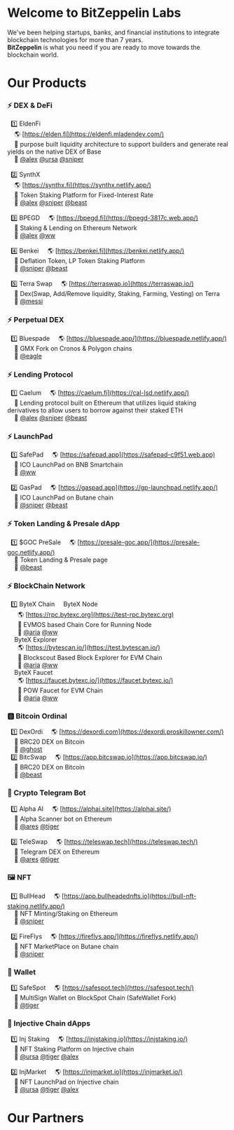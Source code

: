 # Welcome to BitZeppelin Labs

We've been helping startups, banks, and financial institutions to integrate blockchain technologies for more than 7 years. <br />
**BitZeppelin** is what you need if you are ready to move towards the blockchain world. <br />

# Our Products
### ⚡ DEX & DeFi
&nbsp; 1️⃣  EldenFi <br />
&nbsp; &nbsp; 🌎 [https://elden.fi](https://eldenfi.mladendev.com/) <br />
&nbsp; &nbsp; 📌 purpose built liquidity architecture to support builders and generate real yields on the native DEX of Base <br />
&nbsp; &nbsp; 👥 [@alex](https://t.me/whaler0x) [@ursa](https://t.me/mladendev) [@sniper](https://t.me/zxapolloeth)<br />
<br />
&nbsp; 2️⃣  SynthX <br />
&nbsp; &nbsp; 🌎 [https://synthx.fi](https://synthx.netlify.app/) <br />
&nbsp; &nbsp; 📌 Token Staking Platform for Fixed-Interest Rate <br />
&nbsp; &nbsp; 👥 [@alex](https://t.me/whaler0x) [@sniper](https://t.me/zxapolloeth) [@beast](https://t.me/crypto0405)<br />
<br />
&nbsp; 3️⃣  BPEGD
&nbsp; &nbsp; 🌎 [https://bpegd.fi](https://bpegd-3817c.web.app/) <br />
&nbsp; &nbsp; 📌 Staking & Lending on Ethereum Network <br />
&nbsp; &nbsp; 👥 [@alex](https://t.me/whaler0x) [@ww](https://t.me/ktman114)<br />
<br />
&nbsp; 4️⃣  Benkei
&nbsp; &nbsp; 🌎 [https://benkei.fi](https://benkei.netlify.app/) <br />
&nbsp; &nbsp; 📌 Deflation Token, LP Token Staking Platform <br />
&nbsp; &nbsp; 👥 [@sniper](https://t.me/zxapolloeth) [@beast](https://t.me/crypto0405)<br />
<br />
&nbsp; 5️⃣  Terra Swap
&nbsp; &nbsp; 🌎 [https://terraswap.io](https://terraswap.io/) <br />
&nbsp; &nbsp; 📌 Dex(Swap, Add/Remove liquidity, Staking, Farming, Vesting) on Terra <br />
&nbsp; &nbsp; 👥 [@messi](https://t.me/@legendblockchain)<br />

### ⚡ Perpetual DEX
&nbsp; 1️⃣  Bluespade
&nbsp; &nbsp; 🌎 [https://bluespade.app/](https://bluespade.netlify.app/) <br />
&nbsp; &nbsp; 📌 GMX Fork on Cronos & Polygon chains <br />
&nbsp; &nbsp; 👥 [@eagle](https://t.me/cryptofieldking) <br />

### ⚡ Lending Protocol
&nbsp; 1️⃣  Caelum 
&nbsp; &nbsp; 🌎 [https://caelum.fi](https://cal-lsd.netlify.app/) <br />
&nbsp; &nbsp; 📌 Lending protocol built on Ethereum that utilizes liquid staking derivatives to allow users to borrow against their staked ETH <br />
&nbsp; &nbsp; 👥 [@alex](https://t.me/whaler0x) [@sniper](https://t.me/zxapolloeth) [@beast](https://t.me/crypto0405)<br />

### ⚡ LaunchPad
&nbsp; 1️⃣  SafePad
&nbsp; &nbsp; 🌎 [https://safepad.app](https://safepad-c9f51.web.app) <br />
&nbsp; &nbsp; 📌 ICO LaunchPad on BNB Smartchain <br />
&nbsp; &nbsp; 👥 [@ww](https://t.me/ktman114) <br />
<br />
&nbsp; 2️⃣  GasPad
&nbsp; &nbsp; 🌎 [https://gaspad.app](https://gp-launchpad.netlify.app/) <br />
&nbsp; &nbsp; 📌 ICO LaunchPad on Butane chain <br />
&nbsp; &nbsp; 👥 [@sniper](https://t.me/zxapolloeth) [@beast](https://t.me/crypto0405)<br />

### ⚡ Token Landing & Presale dApp
&nbsp; 1️⃣  $GOC PreSale
&nbsp; &nbsp; 🌎 [https://presale-goc.app/](https://presale-goc.netlify.app/) <br />
&nbsp; &nbsp; 📌 Token Landing & Presale page <br />
&nbsp; &nbsp; 👥 [@beast](https://t.me/crypto0405)<br />

### ⚡ BlockChain Network
&nbsp; 1️⃣  ByteX Chain
&nbsp; &nbsp; ByteX Node <br />
&nbsp; &nbsp; &nbsp; 🌎 [https://rpc.bytexc.org](https://test-rpc.bytexc.org) <br />
&nbsp; &nbsp; &nbsp; 📌 EVMOS based Chain Core for Running Node <br />
&nbsp; &nbsp; &nbsp; 👥 [@aria](https://t.me/DreamWorksDev) [@ww](https://t.me/ktman114)<br />
&nbsp; &nbsp; ByteX Explorer <br />
&nbsp; &nbsp; &nbsp; 🌎 [https://bytescan.io/](https://test.bytescan.io/) <br />
&nbsp; &nbsp; &nbsp; 📌 Blockscout Based Block Explorer for EVM Chain <br />
&nbsp; &nbsp; &nbsp; 👥 [@aria](https://t.me/DreamWorksDev) [@ww](https://t.me/ktman114)<br />
&nbsp; &nbsp; ByteX Faucet <br />
&nbsp; &nbsp; &nbsp; 🌎 [https://faucet.bytexc.io/](https://faucet.bytexc.io/) <br />
&nbsp; &nbsp; &nbsp; 📌 POW Faucet for EVM Chain <br />
&nbsp; &nbsp; &nbsp; 👥 [@aria](https://t.me/DreamWorksDev) [@ww](https://t.me/ktman114)<br />

### 🅱️ Bitcoin Ordinal
&nbsp; 1️⃣  DexOrdi
&nbsp; &nbsp; 🌎 [https://dexordi.com](https://dexordi.proskillowner.com/) <br />
&nbsp; &nbsp; 📌 BRC20 DEX on Bitcoin <br />
&nbsp; &nbsp; 👥 [@ghost](https://t.me/proskillowner)
<br />
&nbsp; 2️⃣  BitcSwap
&nbsp; &nbsp; 🌎 [https://app.bitcswap.io](https://app.bitcswap.io/) <br />
&nbsp; &nbsp; 📌 BRC20 DEX on Bitcoin <br />
&nbsp; &nbsp; 👥 [@beast](https://t.me/crypto0405) <br />

### 🤖 Crypto Telegram Bot
&nbsp; 1️⃣  Alpha AI 
&nbsp; &nbsp; 🌎 [https://alphai.site](https://alphai.site/) <br />
&nbsp; &nbsp; 📌 Alpha Scanner bot on Ethereum <br />
&nbsp; &nbsp; 👥 [@ares](https://t.me/Sparkleye) [@tiger](https://t.me/DraganManager) <br />
<br />
&nbsp; 2️⃣  TeleSwap
&nbsp; &nbsp; 🌎 [https://teleswap.tech](https://teleswap.tech/) <br />
&nbsp; &nbsp; 📌 Telegram DEX on Ethereum <br />
&nbsp; &nbsp; 👥 [@ares](https://t.me/Sparkleye) [@tiger](https://t.me/DraganManager) <br />

### 🖼 NFT
&nbsp; 1️⃣  BullHead
&nbsp; &nbsp; 🌎 [https://app.bullheadednfts.io](https://bull-nft-staking.netlify.app/) <br />
&nbsp; &nbsp; 📌 NFT Minting/Staking on Ethereum <br />
&nbsp; &nbsp; 👥 [@sniper](https://t.me/zxapolloeth) <br />
<br />
&nbsp; 2️⃣  FireFlys
&nbsp; &nbsp; 🌎 [https://fireflys.app/](https://fireflys.netlify.app/) <br />
&nbsp; &nbsp; 📌 NFT MarketPlace on Butane chain <br />
&nbsp; &nbsp; 👥 [@sniper](https://t.me/zxapolloeth) <br />

### 👝 Wallet
&nbsp; 1️⃣  SafeSpot
&nbsp; &nbsp; 🌎 [https://safespot.tech](https://safespot.tech/) <br />
&nbsp; &nbsp; 📌 MultiSign Wallet on BlockSpot Chain (SafeWallet Fork) <br />
&nbsp; &nbsp; 👥 [@tiger](https://t.me/DraganManager) <br />

### 💉 Injective Chain dApps
&nbsp; 1️⃣  Inj Staking
&nbsp; &nbsp; 🌎 [https://injstaking.io](https://injstaking.io/) <br />
&nbsp; &nbsp; 📌 NFT Staking Platform on Injective chain<br />
&nbsp; &nbsp; 👥 [@ursa](https://t.me/mladendev) [@tiger](https://t.me/DraganManager) [@alex](https://t.me/whaler0x) <br />
<br />
&nbsp; 2️⃣  InjMarket
&nbsp; &nbsp; 🌎 [https://injmarket.io](https://injmarket.io/) <br />
&nbsp; &nbsp; 📌 NFT LaunchPad on Injective chain<br />
&nbsp; &nbsp; 👥 [@ursa](https://t.me/mladendev) [@tiger](https://t.me/DraganManager) [@alex](https://t.me/whaler0x) <br />

# Our Partners

